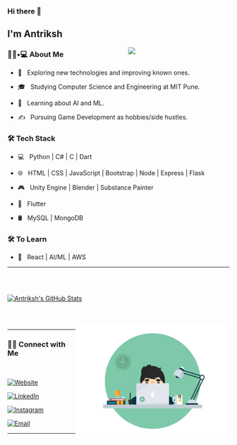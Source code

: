 ### Hi there 👋<h2> I'm Antriksh</h2>

<img align='right' src="https://www.testbytes.net/wp-content/uploads/2019/06/Untitled-27.png" width="230">

<h3> 👨🏻•💻 About Me </h3>



- 🤔 &nbsp; Exploring new technologies and improving known ones.

- 🎓 &nbsp; Studying Computer Science and Engineering at MIT Pune.

- 🌱 &nbsp; Learning about AI and ML.

- ✍️ &nbsp; Pursuing Game Development as hobbies/side hustles.



<h3>🛠 Tech Stack</h3>



- 💻 &nbsp; Python | C# | C | Dart

- 🌐 &nbsp; HTML | CSS | JavaScript | Bootstrap | Node | Express | Flask

- 🎮 &nbsp; Unity Engine | Blender | Substance Painter

- 📱 &nbsp; Flutter

- 🛢 &nbsp; MySQL | MongoDB

<!--

- 🛢 &nbsp; MySQL | MongoDB

- 🔧 &nbsp; Git | Markdown | Selenium | Tidyverse

- 🖥 &nbsp; Illustrator| Photoshop | InDesign

-->



<h3>🛠 To Learn</h3>

- 🔧 &nbsp; React | AI/ML | AWS

<hr>



<br/><br/>

[![Antriksh's GitHub Stats](https://github-readme-stats.vercel.app/api?username=antrikshmisri&show_icons=true)](https://github.com/antrikshmisri)

<br/>

<br/>

<img src="https://github.com/nirala69/nirala69/blob/master/70804f7e25b11f29db904f2fa7b4cd9d.gif" width="350" align='right'>






<hr>



<h3> 🤝🏻 Connect with Me </h3>

<br>



<p align="center">

<a href="https://antrikshmisri.netlify.app/"><img alt="Website" src="https://img.shields.io/badge/antrikshmisri.netlify.app-black?style=flat-square&logo=google-chrome"></a>

<a href="https://www.linkedin.com/in/antriksh-misri-b631361a1/"><img alt="LinkedIn" src="https://img.shields.io/badge/LinkedIn-Antriksh%20Misri-blue?style=flat-square&logo=linkedin"></a>

<a href="https://www.instagram.com/antrikshmisri/?hl=en"><img alt="Instagram" src="https://img.shields.io/badge/Instagram-antrikshmisri-black?style=flat-square&logo=instagram"></a>

<a href="mailto:antrikshmisri@gmail.com"><img alt="Email" src="https://img.shields.io/badge/Email-antrikshmisri@gmail.com-blue?style=flat-square&logo=gmail"></a>

</p>











<hr>
